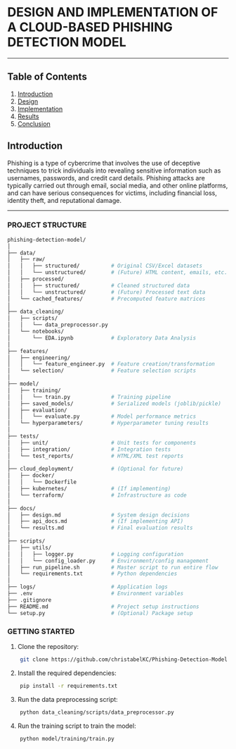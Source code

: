 # DESIGN AND IMPLEMENTATION OF A CLOUD-BASED PHISHING DETECTION MODEL
<hr>

## Table of Contents
1. [Introduction](#introduction)
2. [Design](#design)
3. [Implementation](#implementation)
4. [Results](#results)
5. [Conclusion](#conclusion)

## Introduction
Phishing is a type of cybercrime that involves the use of deceptive techniques to trick individuals into revealing sensitive information such as usernames, passwords, and credit card details. Phishing attacks are typically carried out through email, social media, and other online platforms, and can have serious consequences for victims, including financial loss, identity theft, and reputational damage.

<hr>

### PROJECT STRUCTURE
```bash
phishing-detection-model/
│
├── data/
│   ├── raw/
│   │   ├── structured/          # Original CSV/Excel datasets
│   │   └── unstructured/        # (Future) HTML content, emails, etc.
│   ├── processed/
│   │   ├── structured/          # Cleaned structured data
│   │   └── unstructured/        # (Future) Processed text data
│   └── cached_features/         # Precomputed feature matrices
│
├── data_cleaning/
│   ├── scripts/
│   │   └── data_preprocessor.py
│   └── notebooks/
│       └── EDA.ipynb            # Exploratory Data Analysis
│
├── features/
│   ├── engineering/
│   │   └── feature_engineer.py  # Feature creation/transformation
│   └── selection/               # Feature selection scripts
│
├── model/
│   ├── training/
│   │   └── train.py             # Training pipeline
│   ├── saved_models/            # Serialized models (joblib/pickle)
│   ├── evaluation/
│   │   └── evaluate.py          # Model performance metrics
│   └── hyperparameters/         # Hyperparameter tuning results
│
├── tests/
│   ├── unit/                    # Unit tests for components
│   ├── integration/             # Integration tests
│   └── test_reports/            # HTML/XML test reports
│
├── cloud_deployment/            # (Optional for future)
│   ├── docker/
│   │   └── Dockerfile
│   ├── kubernetes/              # (If implementing)
│   └── terraform/               # Infrastructure as code
│
├── docs/
│   ├── design.md                # System design decisions
│   ├── api_docs.md              # (If implementing API)
│   └── results.md               # Final evaluation results
│
├── scripts/
│   ├── utils/
│   │   ├── logger.py            # Logging configuration
│   │   └── config_loader.py     # Environment/config management
│   ├── run_pipeline.sh          # Master script to run entire flow
│   └── requirements.txt         # Python dependencies
│
├── logs/                        # Application logs
├── .env                         # Environment variables
├── .gitignore
├── README.md                    # Project setup instructions
└── setup.py                     # (Optional) Package setup
```

### GETTING STARTED
1. Clone the repository:
```bash
    git clone https://github.com/christabelKC/Phishing-Detection-Model.git
```
2. Install the required dependencies:
```bash
    pip install -r requirements.txt
```
3. Run the data preprocessing script:
```bash
    python data_cleaning/scripts/data_preprocessor.py
```
4. Run the training script to train the model:
```bash
    python model/training/train.py
```